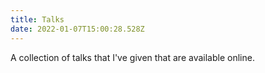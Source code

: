 ```yaml
---
title: Talks
date: 2022-01-07T15:00:28.528Z
---
```


A collection of talks that I've given that are available online.
